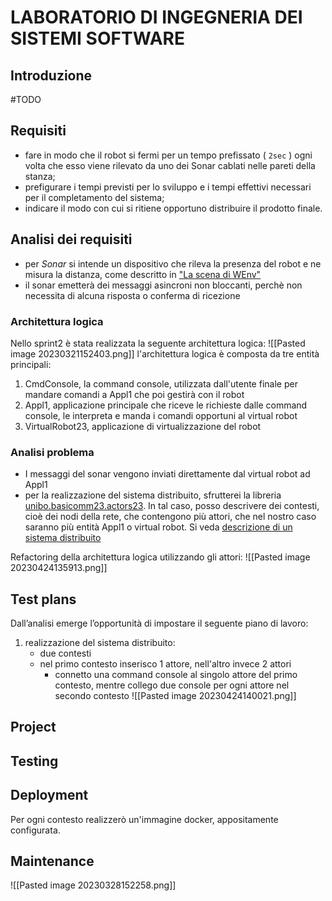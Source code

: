 # LABORATORIO DI INGEGNERIA DEI SISTEMI SOFTWARE
## Introduzione
#TODO 

## Requisiti
-   fare in modo che il robot si fermi per un tempo prefissato ( `2sec` ) ogni volta che esso viene rilevato da uno dei Sonar cablati nelle pareti della stanza;
-   prefigurare i tempi previsti per lo sviluppo e i tempi effettivi necessari per il completamento del sistema;
-   indicare il modo con cui si ritiene opportuno distribuire il prodotto finale.

## Analisi dei requisiti
- per *Sonar* si intende un dispositivo che rileva la presenza del robot e ne misura la distanza, come descritto in ["La scena di WEnv"](file:///home/leo/github/sw-eng/issLab23/iss23Material/html//VirtualRobot23.html#la-scena-di-wenv)
- il sonar emetterà dei messaggi asincroni non bloccanti, perchè non necessita di alcuna risposta o conferma di ricezione

### Architettura logica
Nello sprint2 è stata realizzata la seguente architettura logica:
![[Pasted image 20230321152403.png]]
l'architettura logica è composta da tre entità principali:
1) CmdConsole, la command console, utilizzata dall'utente finale per mandare comandi a Appl1 che poi gestirà con il robot
2) Appl1, applicazione principale che riceve le richieste dalle command console, le interpreta e manda i comandi opportuni al virtual robot
3) VirtualRobot23, applicazione di virtualizzazione del robot

### Analisi problema
- I messaggi del sonar vengono inviati direttamente dal virtual robot ad Appl1
- per la realizzazione del sistema distribuito, sfrutterei la libreria [unibo.basicomm23.actors23](file:///home/leo/github/sw-eng/issLab23/iss23Material/html/Actors23.html#unibo-basicomm23-actors23-actorbasic23). In tal caso, posso descrivere dei contesti, cioè dei nodi della rete, che contengono più attori, che nel nostro caso saranno più entità Appl1 o virtual robot. Si veda [descrizione di un sistema distribuito](file:///home/leo/github/sw-eng/issLab23/iss23Material/html/Actors23.html#descrizione-di-un-sistema-distribuito)

Refactoring della architettura logica utilizzando gli attori:
![[Pasted image 20230424135913.png]]
## Test plans
Dall’analisi emerge l’opportunità di impostare il seguente piano di lavoro:
1) realizzazione del sistema distribuito:
	- due contesti
	- nel primo contesto inserisco 1 attore, nell'altro invece 2 attori
		- connetto una command console al singolo attore del primo contesto, mentre collego due console per ogni attore nel secondo contesto
![[Pasted image 20230424140021.png]]
## Project

## Testing

## Deployment
Per ogni contesto realizzerò un'immagine docker, appositamente configurata.

## Maintenance

![[Pasted image 20230328152258.png]]